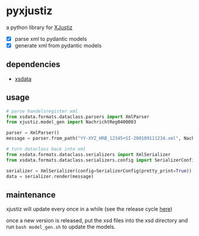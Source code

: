 # pyxjustiz

a python library for [XJustiz](https://xjustiz.justiz.de/)

- [X] parse xml to pydantic models
- [X] generate xml from pydantic models

## dependencies

- [xsdata](https://xsdata.readthedocs.io/en/latest/)

## usage

```python
# parse handelsregister xml
from xsdata.formats.dataclass.parsers import XmlParser
from xjustiz.model_gen import NachrichtReg0400003

parser = XmlParser()
message = parser.from_path("YY-XYZ_HRB_12345+SI-200109111234.xml", NachrichtReg0400003)

# turn dataclass back into xml
from xsdata.formats.dataclass.serializers import XmlSerializer
from xsdata.formats.dataclass.serializers.config import SerializerConfig

serializer = XmlSerializer(config=SerializerConfig(pretty_print=True))
data = serializer.render(message)
```

## maintenance

xjustiz will update every once in a while (see the release cycle [here](https://xjustiz.justiz.de/index.php))

once a new version is released, put the xsd files into the xsd directory and run
`bash model_gen.sh`
to update the models.
